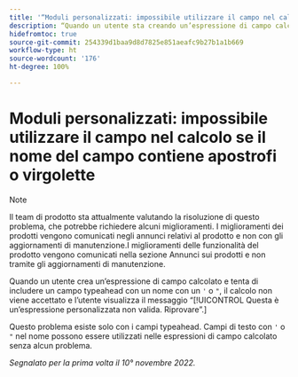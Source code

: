 ```yaml
---
title: '“Moduli personalizzati: impossibile utilizzare il campo nel calcolo se il nome del campo contiene virgolette o un apostrofo”'
description: “Quando un utente sta creando un’espressione di campo calcolato e tenta di includere un campo typeahead con un nome con un apostrofo o virgolette, il calcolo non viene accettato e l’utente visualizza il messaggio Questa è un’espressione personalizzata non valida. Riprovare”.
hidefromtoc: true
source-git-commit: 254339d1baa9d8d7825e851aeafc9b27b1a1b669
workflow-type: ht
source-wordcount: '176'
ht-degree: 100%

---
```



# Moduli personalizzati: impossibile utilizzare il campo nel calcolo se il nome del campo contiene apostrofi o virgolette

>[!NOTE]
>
>Il team di prodotto sta attualmente valutando la risoluzione di questo problema, che potrebbe richiedere alcuni miglioramenti. I miglioramenti dei prodotti vengono comunicati negli annunci relativi al prodotto e non con gli aggiornamenti di manutenzione.I miglioramenti delle funzionalità del prodotto vengono comunicati nella sezione Annunci sui prodotti e non tramite gli aggiornamenti di manutenzione.

Quando un utente crea un’espressione di campo calcolato e tenta di includere un campo typeahead con un nome con un `'` o `"`, il calcolo non viene accettato e l’utente visualizza il messaggio “[!UICONTROL Questa è un’espressione personalizzata non valida. Riprovare”.]

Questo problema esiste solo con i campi typeahead. Campi di testo con `'` o `"` nel nome possono essere utilizzati nelle espressioni di campo calcolato senza alcun problema.

_Segnalato per la prima volta il 10° novembre 2022._

